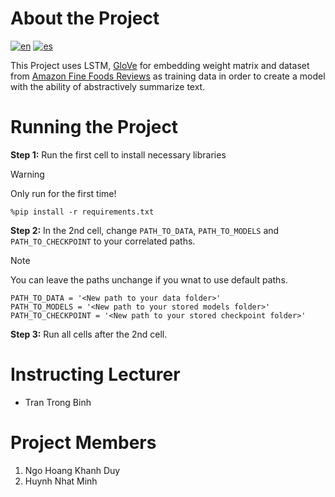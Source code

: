 # About the Project
[![en](https://img.shields.io/badge/lang-en-red.svg)](https://github.com/rqkun/TextSummarizationLSTM/blob/main/README.md)
[![es](https://img.shields.io/badge/lang-vn-yellow.svg)](https://github.com//rqkun/TextSummarizationLSTM/blob/main/README_VN.md)

This Project uses LSTM, [GloVe](https://nlp.stanford.edu/projects/glove/) for embedding weight matrix and dataset from [Amazon Fine Foods Reviews](https://www.kaggle.com/datasets/snap/amazon-fine-food-reviews) as training data in order to create a model with the ability of abstractively summarize text.

# Running the Project
**Step 1:** Run the first cell to install necessary libraries
> [!WARNING]
> Only run for the first time!
```
%pip install -r requirements.txt
```

**Step 2:** In the 2nd cell, change  ```PATH_TO_DATA```, ```PATH_TO_MODELS``` and ```PATH_TO_CHECKPOINT``` to your correlated paths.
> [!NOTE]
> You can leave the paths unchange if you wnat to use default paths.
```
PATH_TO_DATA = '<New path to your data folder>'
PATH_TO_MODELS = '<New path to your stored models folder>'
PATH_TO_CHECKPOINT = '<New path to your stored checkpoint folder>'
```

**Step 3:** Run all cells after the 2nd cell.

# Instructing Lecturer 
- Tran Trong Binh

# Project Members
1. Ngo Hoang Khanh Duy
2. Huynh Nhat Minh
